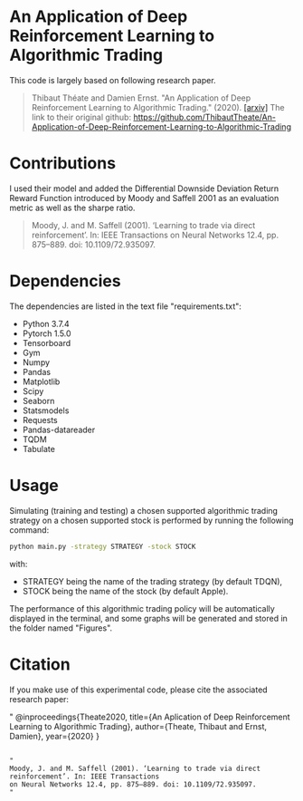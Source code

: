 # An Application of Deep Reinforcement Learning to Algorithmic Trading
This code is largely based on following research paper. 
> Thibaut Théate and Damien Ernst. "An Application of Deep Reinforcement Learning to Algorithmic Trading." (2020).
> [[arxiv]](https://arxiv.org/abs/2004.06627)
The link to their original github: https://github.com/ThibautTheate/An-Application-of-Deep-Reinforcement-Learning-to-Algorithmic-Trading

# Contributions
I used their model and added the Differential Downside Deviation Return Reward Function introduced by Moody and Saffell 2001 as an evaluation metric as well as the sharpe ratio. 

> Moody, J. and M. Saffell (2001). ‘Learning to trade via direct reinforcement’. In: IEEE Transactions
> on Neural Networks 12.4, pp. 875–889. doi: 10.1109/72.935097.




# Dependencies

The dependencies are listed in the text file "requirements.txt":
* Python 3.7.4
* Pytorch 1.5.0
* Tensorboard
* Gym
* Numpy
* Pandas
* Matplotlib
* Scipy
* Seaborn
* Statsmodels
* Requests
* Pandas-datareader
* TQDM
* Tabulate




# Usage

Simulating (training and testing) a chosen supported algorithmic trading strategy on a chosen supported stock is performed by running the following command:

```bash
python main.py -strategy STRATEGY -stock STOCK
```

with:
* STRATEGY being the name of the trading strategy (by default TDQN),
* STOCK being the name of the stock (by default Apple).

The performance of this algorithmic trading policy will be automatically displayed in the terminal, and some graphs will be generated and stored in the folder named "Figures".



# Citation

If you make use of this experimental code, please cite the associated research paper:

"
@inproceedings{Theate2020,
  title={An Aplication of Deep Reinforcement Learning to Algorithmic Trading},
  author={Theate, Thibaut and Ernst, Damien},
  year={2020}
}
```

"
Moody, J. and M. Saffell (2001). ‘Learning to trade via direct reinforcement’. In: IEEE Transactions
on Neural Networks 12.4, pp. 875–889. doi: 10.1109/72.935097.
"
